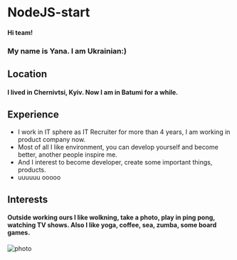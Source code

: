 # NodeJS-start
#### Hi team!
### My name is Yana. I am Ukrainian:) 
## Location
#### I lived in Chernivtsi, Kyiv. Now I am in Batumi for a while.
## Experience
+ I work in IT sphere as IT Recruiter for more than 4 years, I am working in product company now. 
+ Most of all I like environment, you can develop yourself and become better, another people inspire me. 
+ And I interest to become developer, create some important things, products.
+ uuuuuu 
ooooo
## Interests
#### Outside working ours I like wolkning, take a photo, play in ping pong, watching TV shows. Also I like yoga, coffee, sea, zumba, some board games.
![photo](https://images.squarespace-cdn.com/content/v1/59e24d3790bade29a3af48e2/1545076346980-JND88KMD6OVB38E22NGK/Dream+Science+1.jpg?format=1000w)


